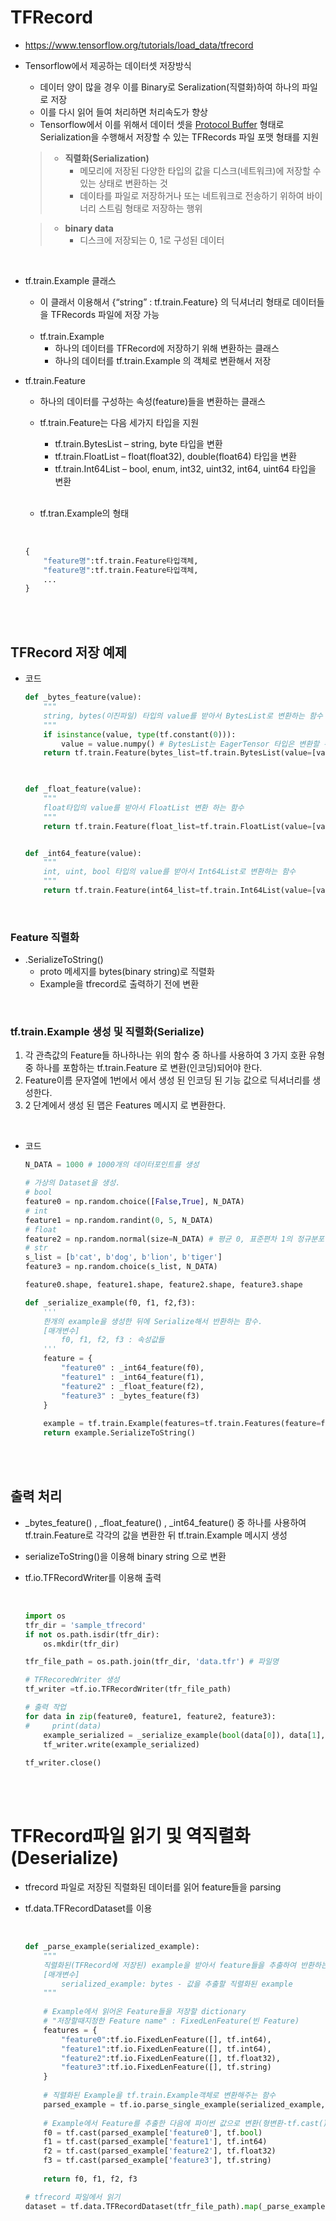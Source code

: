# TFRecord
- https://www.tensorflow.org/tutorials/load_data/tfrecord
- Tensorflow에서 제공하는 데이터셋 저장방식
    - 데이터 양이 많을 경우 이를 Binary로 Seralization(직렬화)하여 하나의 파일로 저장 
    - 이를 다시 읽어 들여 처리하면 처리속도가 향상 
    - Tensorflow에서 이를 위해서 데이터 셋을 [Protocol Buffer](https://bcho.tistory.com/1182) 형태로 Serialization을 수행해서 저장할 수 있는 TFRecords 파일 포맷 형태를 지원
    > - **직렬화(Serialization)** 
    >    - 메모리에 저장된 다양한 타입의 값을 디스크(네트워크)에 저장할 수 있는 상태로 변환하는 것
    >    - 데이타를 파일로 저장하거나 또는 네트워크로 전송하기 위하여 바이너리 스트림 형태로 저장하는 행위

    > - **binary data** 
    >   - 디스크에 저장되는 0, 1로 구성된 데이터

<br>

- tf.train.Example 클래스 
    - 이 클래서 이용해서 {“string” : tf.train.Feature} 의 딕셔너리 형태로 데이터들을 TFRecords 파일에 저장 가능

    <br>

    - tf.train.Example
        - 하나의 데이터를 TFRecord에 저장하기 위해 변환하는 클래스
        - 하나의 데이터를 tf.train.Example 의 객체로 변환해서 저장

- tf.train.Feature
    - 하나의 데이터를 구성하는 속성(feature)들을 변환하는 클래스
    - tf.train.Feature는 다음 세가지 타입을 지원
        - tf.train.BytesList – string, byte 타입을 변환
        - tf.train.FloatList –  float(float32), double(float64) 타입을 변환
        - tf.train.Int64List – bool, enum, int32, uint32, int64, uint64 타입을 변환
        
        <br>

    - tf.tran.Example의 형태
    
    <br>
    
    ```python
    {
        "feature명":tf.train.Feature타입객체,
        "feature명":tf.train.Feature타입객체,
        ...
    }
    ```
<br>
<br>

## TFRecord 저장 예제

- 코드
    ```python
    def _bytes_feature(value):
        """
        string, bytes(이진파일) 타입의 value를 받아서 BytesList로 변환하는 함수
        """
        if isinstance(value, type(tf.constant(0))):
            value = value.numpy() # BytesList는 EagerTensor 타입은 변환할 수 없기 때문에 ndarray로 변환해야 한다.
        return tf.train.Feature(bytes_list=tf.train.BytesList(value=[value])) #value를 BytesList로 변환후 Feature타입으로 생성.

        

    def _float_feature(value):
        """
        float타입의 value를 받아서 FloatList 변환 하는 함수
        """
        return tf.train.Feature(float_list=tf.train.FloatList(value=[value]))


    def _int64_feature(value):
        """
        int, uint, bool 타입의 value를 받아서 Int64List로 변환하는 함수
        """
        return tf.train.Feature(int64_list=tf.train.Int64List(value=[value]))
    ```

<br>

### Feature 직렬화
- .SerializeToString()
    - proto 메세지를 bytes(binary string)로 직렬화
    - Example을 tfrecord로 출력하기 전에 변환

<br>

### tf.train.Example 생성 및 직렬화(Serialize)
1. 각 관측값의 Feature들 하나하나는 위의 함수 중 하나를 사용하여 3 가지 호환 유형 중 하나를 포함하는 tf.train.Feature 로 변환(인코딩)되어야 한다.
2. Feature이름 문자열에 1번에서 에서 생성 된 인코딩 된 기능 값으로 딕셔너리를 생성한다.
3. 2 단계에서 생성 된 맵은 Features 메시지 로 변환한다.

<br>

- 코드

     ```python
    N_DATA = 1000 # 1000개의 데이터포인트를 생성

    # 가상의 Dataset을 생성.
    # bool
    feature0 = np.random.choice([False,True], N_DATA)
    # int
    feature1 = np.random.randint(0, 5, N_DATA)
    # float
    feature2 = np.random.normal(size=N_DATA) # 평균 0, 표준편차 1의 정규분포
    # str
    s_list = [b'cat', b'dog', b'lion', b'tiger']
    feature3 = np.random.choice(s_list, N_DATA)

    feature0.shape, feature1.shape, feature2.shape, feature3.shape
    ```
    
    ```python
    def _serialize_example(f0, f1, f2,f3):
        '''
        한개의 example을 생성한 뒤에 Serialize해서 반환하는 함수.
        [매개변수]
            f0, f1, f2, f3 : 속성값들
        '''
        feature = {
            "feature0" : _int64_feature(f0),
            "feature1" : _int64_feature(f1),
            "feature2" : _float_feature(f2),
            "feature3" : _bytes_feature(f3)
        }
        
        example = tf.train.Example(features=tf.train.Features(feature=feature))
        return example.SerializeToString()
    ```

<br>
<br>


## 출력 처리
- \_bytes_feature() , \_float_feature() , \_int64_feature() 중 하나를 사용하여 tf.train.Feature로 각각의 값을 변환한 뒤 tf.train.Example 메시지 생성
- serializeToString()을 이용해 binary string 으로 변환
- tf.io.TFRecordWriter를 이용해 출력

    <br>

    ```python
    import os
    tfr_dir = 'sample_tfrecord'
    if not os.path.isdir(tfr_dir):
        os.mkdir(tfr_dir)

    tfr_file_path = os.path.join(tfr_dir, 'data.tfr') # 파일명

    # TFRecoredWriter 생성 
    tf_writer =tf.io.TFRecordWriter(tfr_file_path)

    # 출력 작업
    for data in zip(feature0, feature1, feature2, feature3):
    #     print(data)
        example_serialized = _serialize_example(bool(data[0]), data[1], data[2], data[3]  )  #bool -> 파이썬 bool 타입으로 변환.
        tf_writer.write(example_serialized)
        
    tf_writer.close()
    ```

<br>
<br>


# TFRecord파일 읽기 및 역직렬화(Deserialize)
- tfrecord 파일로 저장된 직렬화된 데이터를 읽어 feature들을 parsing
- tf.data.TFRecordDataset를 이용

    <br>

    ```python
    def _parse_example(serialized_example):
        """
        직렬화된(TFRecord에 저장된) example을 받아서 feature들을 추출하여 반환하는 함수
        [매개변수]
            serialized_example: bytes - 값을 추출할 직렬화된 example
        """
        
        # Example에서 읽어온 Feature들을 저장할 dictionary
        # "저장할때지정한 Feature name" : FixedLenFeature(빈 Feature)
        features = {
            "feature0":tf.io.FixedLenFeature([], tf.int64), 
            "feature1":tf.io.FixedLenFeature([], tf.int64),
            "feature2":tf.io.FixedLenFeature([], tf.float32),
            "feature3":tf.io.FixedLenFeature([], tf.string)
        }
        
        # 직렬화된 Example을 tf.train.Example객체로 변환해주는 함수 
        parsed_example = tf.io.parse_single_example(serialized_example, features)
        
        # Example에서 Feature를 추출한 다음에 파이썬 값으로 변환(형변환-tf.cast())
        f0 = tf.cast(parsed_example['feature0'], tf.bool)
        f1 = tf.cast(parsed_example['feature1'], tf.int64)
        f2 = tf.cast(parsed_example['feature2'], tf.float32)
        f3 = tf.cast(parsed_example['feature3'], tf.string)
        
        return f0, f1, f2, f3
    ```

    ```python
    # tfrecord 파일에서 읽기
    dataset = tf.data.TFRecordDataset(tfr_file_path).map(_parse_example)
    ```
